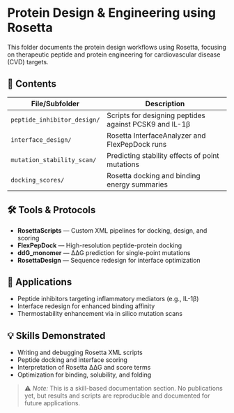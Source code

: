 # Protein Design & Engineering using Rosetta

This folder documents the protein design workflows using Rosetta, focusing on therapeutic peptide and protein engineering for cardiovascular disease (CVD) targets.

## 📁 Contents
| File/Subfolder | Description |
|----------------|-------------|
| `peptide_inhibitor_design/` | Scripts for designing peptides against PCSK9 and IL-1β |
| `interface_design/` | Rosetta InterfaceAnalyzer and FlexPepDock runs |
| `mutation_stability_scan/` | Predicting stability effects of point mutations |
| `docking_scores/` | Rosetta docking and binding energy summaries |

## 🛠 Tools & Protocols
- **RosettaScripts** — Custom XML pipelines for docking, design, and scoring  
- **FlexPepDock** — High-resolution peptide-protein docking  
- **ddG_monomer** — ΔΔG prediction for single-point mutations  
- **RosettaDesign** — Sequence redesign for interface optimization  

## 🔬 Applications
- Peptide inhibitors targeting inflammatory mediators (e.g., IL-1β)  
- Interface redesign for enhanced binding affinity  
- Thermostability enhancement via in silico mutation scans

## 💡 Skills Demonstrated
- Writing and debugging Rosetta XML scripts  
- Peptide docking and interface scoring  
- Interpretation of Rosetta ΔΔG and score terms  
- Optimization for binding, solubility, and folding

> ⚠️ *Note:* This is a skill-based documentation section. No publications yet, but results and scripts are reproducible and documented for future applications.
